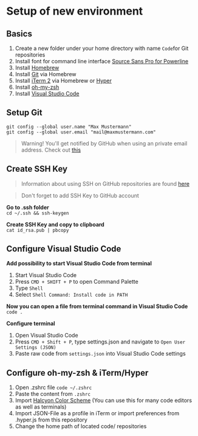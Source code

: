 # Setup of new environment

## Basics
1. Create a new folder under your home directory with name ``Code``for Git repositories
2. Install font for command line interface [Source Sans Pro for Powerline](https://github.com/powerline/fonts)
3. Install [Homebrew](https://brew.sh/)
4. Install [Git](https://formulae.brew.sh/formula/git) via Homebrew
5. Install [iTerm 2](https://formulae.brew.sh/cask/iterm2) via Homebrew or [Hyper](https://hyper.is/)
6. Install [oh-my-zsh](https://ohmyz.sh/#install)
7. Install [Visual Studio Code](https://code.visualstudio.com/)

## Setup Git
``git config --global user.name "Max Mustermann"``  
``git config --global user.email "mail@maxmustermann.com"``

> Warning! You'll get notified by GitHub when using an private email address. Check out [this](https://stackoverflow.com/questions/43863522/error-your-push-would-publish-a-private-email-address)

## Create SSH Key
> Information about using SSH on GitHub repositories are found [here](https://stackoverflow.com/questions/2643502/git-how-to-solve-permission-denied-publickey-error-when-using-git)

> Don't forget to add SSH Key to GitHub account

**Go to .ssh folder**  
``cd ~/.ssh && ssh-keygen``

**Create SSH Key and copy to clipboard**  
``cat id_rsa.pub | pbcopy``

## Configure Visual Studio Code
**Add possibility to start Visual Studio Code from terminal**
1. Start Visual Studio Code
2. Press ``CMD + SHIFT + P`` to open Command Palette
3. Type ``Shell``
4. Select ``Shell Command: Install code in PATH``

**Now you can open a file from terminal command in Visual Studio Code**  
``code .``

**Configure terminal**
1. Open Visual Studio Code
2. Press ``CMD + Shift + P``, type settings.json and navigate to ``Open User Settings (JSON)``
3. Paste raw code from ``settings.json`` into Visual Studio Code settings

## Configure oh-my-zsh & iTerm/Hyper
1. Open .zshrc file ``code ~/.zshrc``
2. Paste the content from ``.zshrc``
3. Import [Halcyon Color Scheme](https://halcyon-theme.netlify.app/) (You can use this for many code editors as well as terminals)
4. Import JSON-File as a profile in iTerm or import preferences from .hyper.js from this repository
5. Change the home path of located code/ repositories